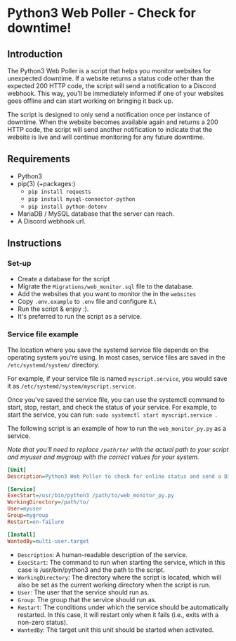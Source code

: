 # Python3 Web Poller - Check for downtime!
## Introduction

The Python3 Web Poller is a script that helps you monitor websites for unexpected downtime. If a website returns a status code other than the expected 200 HTTP code, the script will send a notification to a Discord webhook. This way, you'll be immediately informed if one of your websites goes offline and can start working on bringing it back up.

The script is designed to only send a notification once per instance of downtime. When the website becomes available again and returns a 200 HTTP code, the script will send another notification to indicate that the website is live and will continue monitoring for any future downtime.


## Requirements
- Python3
- pip(3) (+packages:)
    - `pip install requests`
    - `pip install mysql-connector-python`
    - `pip install python-dotenv`
- MariaDB / MySQL database that the server can reach.
- A Discord webhook url.

## Instructions

### Set-up

- Create a database for the script
- Migrate the `Migrations/web_monitor.sql` file to the database.
- Add the websites that you want to monitor the in the `websites`
- Copy `.env.example` to `.env` file and configure it.\
- Run the script & enjoy :).
- It's preferred to run the script as a service.

### Service file example

The location where you save the systemd service file depends on the operating system you're using. In most cases, service files are saved in the `/etc/systemd/system/` directory.

For example, if your service file is named `myscript.service`, you would save it as `/etc/systemd/system/myscript.service`.

Once you've saved the service file, you can use the systemctl command to start, stop, restart, and check the status of your service. For example, to start the service, you can run: `sudo systemctl start myscript.service
`.

The following script is an example of how to run the `web_monitor_py.py` as a service.

*Note that you'll need to replace `/path/to/` with the actual path to your script and myuser and mygroup with the correct values for your system.*

```ini
[Unit]
Description=Python3 Web Poller to check for online status and send a Discord notification on bad statuses.

[Service]
ExecStart=/usr/bin/python3 /path/to/web_monitor_py.py
WorkingDirectory=/path/to/
User=myuser
Group=mygroup
Restart=on-failure

[Install]
WantedBy=multi-user.target
```

- `Description`: A human-readable description of the service.
- `ExecStart`: The command to run when starting the service, which in this case is /usr/bin/python3 and the path to the script.
- `WorkingDirectory`: The directory where the script is located, which will also be set as the current working directory when the script is run.
- `User`: The user that the service should run as.
- `Group`: The group that the service should run as.
- `Restart`: The conditions under which the service should be automatically restarted. In this case, it will restart only when it fails (i.e., exits with a non-zero status).
- `WantedBy`: The target unit this unit should be started when activated.
